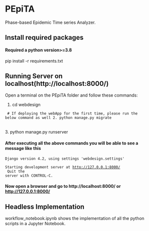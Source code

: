 # PEpiTA
Phase-based Epidemic Time series Analyzer.

## Install required packages
#### Required a python version>=3.8
pip install -r requirements.txt

## Running Server on localhost(http://localhost:8000/)
Open a terminal on the PEpiTA folder and follow these commands:<br>
1. cd webdesign <br>

<code> # If deploying the webApp for the first time, please run the below command as well
 2. python manage.py migrate </code>

<br>
3. python manage.py runserver

#### After executing all the above commands you will be able to see a message like this
<code>Django version 4.2, using settings 'webdesign.settings'<br>
Starting development server at http://127.0.0.1:8000/<br>
Quit the server with CONTROL-C.<br></code>

#### Now open a browser and go to http://localhost:8000/ or http://127.0.0.1:8000/

## Headless Implementation
workflow_notebook.ipynb shows the implementation of all the python scripts in a Jupyter Notebook.
